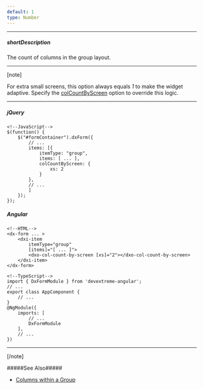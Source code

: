 ```yaml
---
default: 1
type: Number
---
```

---
##### shortDescription
The count of columns in the group layout.

---
[note]

For extra small screens, this option always equals *1* to make the widget adaptive. Specify the [colCountByScreen](/api-reference/10%20UI%20Widgets/dxForm/5%20Item%20Types/GroupItem/colCountByScreen '/Documentation/ApiReference/UI_Widgets/dxForm/Item_Types/GroupItem/colCountByScreen/') option to override this logic.

---
##### jQuery

    <!--JavaScript-->
    $(function() {
        $("#formContainer").dxForm({
            // ...
            items: [{
                itemType: "group",
                items: [ ... ],
                colCountByScreen: {
                    xs: 2
                }
            },
            // ...
            ]
        });
    });

##### Angular

    <!--HTML-->
    <dx-form ... >
        <dxi-item
            itemType="group"
            [items]="[ ... ]">
            <dxo-col-count-by-screen [xs]="2"></dxo-col-count-by-screen>
        </dxi-item>
    </dx-form>

    <!--TypeScript-->
    import { DxFormModule } from 'devextreme-angular';
    // ...
    export class AppComponent {
        // ...
    }
    @NgModule({
        imports: [
            // ...
            DxFormModule
        ],
        // ...
    })

---

[/note]

#####See Also#####
- [Columns within a Group](/concepts/05%20Widgets/Form/10%20Organize%20Simple%20Items/05%20In%20Groups/05%20Columns%20within%20a%20Group.md '/Documentation/Guide/Widgets/Form/Organize_Simple_Items/In_Groups/#Columns_within_a_Group')
